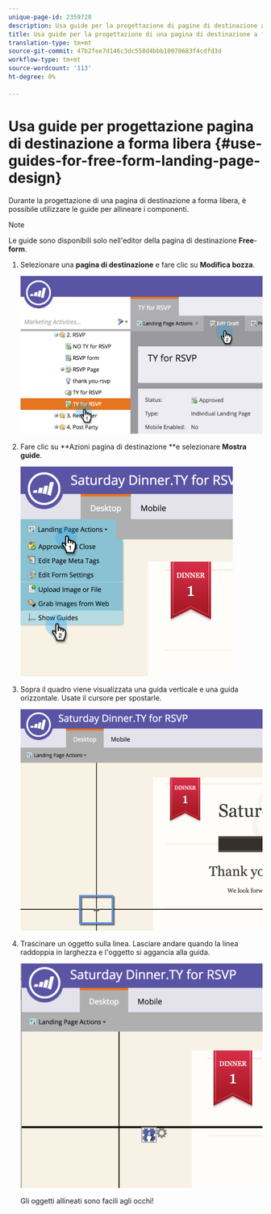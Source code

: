 ```yaml
---
unique-page-id: 2359728
description: Usa guide per la progettazione di pagine di destinazione a forma libera - Marketo Docs - Documentazione prodotto
title: Usa guide per la progettazione di una pagina di destinazione a forma libera
translation-type: tm+mt
source-git-commit: 47b2fee7d146c3dc558d4bbb10070683f4cdfd3d
workflow-type: tm+mt
source-wordcount: '113'
ht-degree: 0%

---
```



# Usa guide per progettazione pagina di destinazione a forma libera {#use-guides-for-free-form-landing-page-design}

Durante la progettazione di una pagina di destinazione a forma libera, è possibile utilizzare le guide per allineare i componenti.

>[!NOTE]
>
>Le guide sono disponibili solo nell&#39;editor della pagina di destinazione **Free**-**form**.

1. Selezionare una **pagina di destinazione** e fare clic su **Modifica bozza**.

   ![](assets/image2015-5-20-14-3a10-3a9.png)

1. Fare clic su **Azioni pagina di destinazione **e selezionare **Mostra guide**.

   ![](assets/image2015-5-20-14-3a12-3a15.png)

1. Sopra il quadro viene visualizzata una guida verticale e una guida orizzontale. Usate il cursore per spostarle.

   ![](assets/image2015-5-20-14-3a15-3a9.png)

1. Trascinare un oggetto sulla linea. Lasciare andare quando la linea raddoppia in larghezza e l&#39;oggetto si aggancia alla guida.

   ![](assets/image2015-5-20-14-3a17-3a24.png)

   Gli oggetti allineati sono facili agli occhi!


